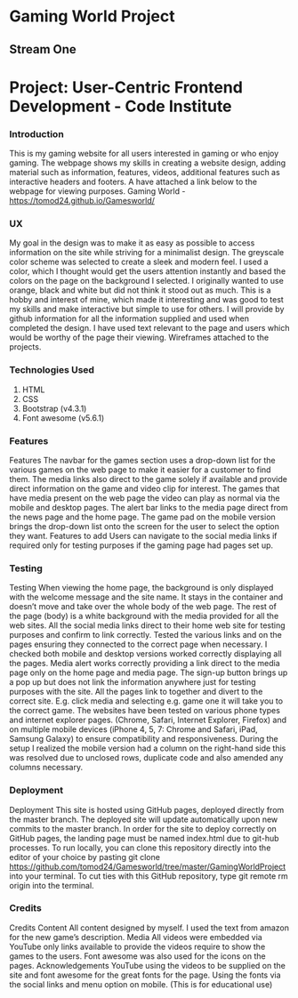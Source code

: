 # Gaming World Project 
## Stream One 
# Project: User-Centric Frontend Development - Code Institute


### Introduction
This is my gaming website for all users interested in gaming or who enjoy gaming. The webpage shows my skills in creating a website design, adding material such as information, features, videos, additional features such as interactive headers and footers. A have attached a link below to the webpage for viewing purposes.
Gaming World - https://tomod24.github.io/Gamesworld/

### UX
My goal in the design was to make it as easy as possible to access information on the site while striving for a minimalist design. The greyscale color scheme was selected to create a sleek and modern feel. I used a color, which I thought would get the users attention instantly and based the colors on the page on the background I selected. I originally wanted to use orange, black and white but did not think it stood out as much. This is a hobby and interest of mine, which made it interesting and was good to test my skills and make interactive but simple to use for others. I will provide by github information for all the information supplied and used when completed the design. I have used text relevant to the page and users which would be worthy of the page their viewing. Wireframes attached to the projects.

### Technologies Used
1.	HTML
2.	CSS
3.	Bootstrap (v4.3.1)
4.	Font awesome (v5.6.1)


### Features
Features The navbar for the games section uses a drop-down list for the various games on the web page to make it easier for a customer to find them. The media links also direct to the game solely if available and provide direct information on the game and video clip for interest.
The games that have media present on the web page the video can play as normal via the mobile and desktop pages.
The alert bar links to the media page direct from the news page and the home page.
The game pad on the mobile version brings the drop-down list onto the screen for the user to select the option they want.
Features to add Users can navigate to the social media links if required only for testing purposes if the gaming page had pages set up.

### Testing
Testing When viewing the home page, the background is only displayed with the welcome message and the site name. It stays in the container and doesn’t move and take over the whole body of the web page. The rest of the page (body) is a white background with the media provided for all the web sites. All the social media links direct to their home web site for testing purposes and confirm to link correctly.
Tested the various links and on the pages ensuring they connected to the correct page when necessary. I checked both mobile and desktop versions worked correctly displaying all the pages. Media alert works correctly providing a link direct to the media page only on the home page and media page. The sign-up button brings up a pop up but does not link the information anywhere just for testing purposes with the site. All the pages link to together and divert to the correct site. E.g. click media and selecting e.g. game one it will take you to the correct game.
The websites have been tested on various phone types and internet explorer pages. (Chrome, Safari, Internet Explorer, Firefox) and on multiple mobile devices (iPhone 4, 5, 7: Chrome and Safari, iPad, Samsung Galaxy) to ensure compatibility and responsiveness. During the setup I realized the mobile version had a column on the right-hand side this was resolved due to unclosed rows, duplicate code and also amended any columns necessary.

### Deployment
Deployment This site is hosted using GitHub pages, deployed directly from the master branch. The deployed site will update automatically upon new commits to the master branch. In order for the site to deploy correctly on GitHub pages, the landing page must be named index.html due to git-hub processes. To run locally, you can clone this repository directly into the editor of your choice by pasting git clone https://github.com/tomod24/Gamesworld/tree/master/GamingWorldProject into your terminal. To cut ties with this GitHub repository, type git remote rm origin into the terminal.

### Credits
Credits Content All content designed by myself. I used the text from amazon for the new game’s description.
Media All videos were embedded via YouTube only links available to provide the videos require to show the games to the users. Font awesome was also used for the icons on the pages.
Acknowledgements YouTube using the videos to be supplied on the site and font awesome for the great fonts for the page. Using the fonts via the social links and menu option on mobile.
(This is for educational use)

